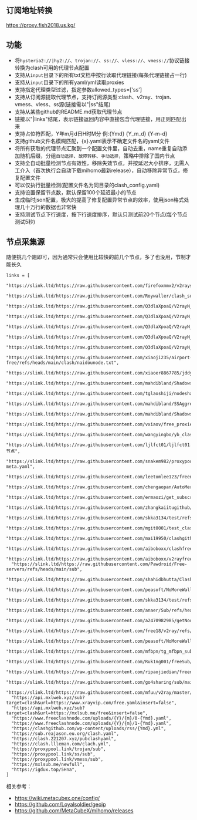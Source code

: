 ## 订阅地址转换

https://proxy.fish2018.us.kg/  

## 功能
- 将`hysteria2://|hy2://`、`trojan://`、`ss://`、`vless://`、`vmess://`协议链接转换为clash可用的代理节点配置
- 支持从`input`目录下的所有txt文档中按行读取代理链接(每条代理链接占一行)
- 支持从`input`目录下的所有yaml/yml读取proxies  
- 支持指定代理类型过滤，指定参数allowed_types=['ss']
- 支持从订阅源提取代理节点，支持订阅源类型:clash、v2ray、trojan、vmess、vless、ss源(链接需以"|ss"结尾)
- 支持从某些github的README.md获取代理节点
- 链接以"|links"结尾，表示链接返回内容中直接包含代理链接，用正则匹配出来
- 支持占位符匹配，Y年m月d日H时M分 例:{Ymd} {Y_m_d} {Y-m-d}
- 支持github文件名模糊匹配，{x}.yaml表示不确定文件名的yaml文件
- 将所有获取的代理节点汇聚到一个配置文件里，自动去重，name重复自动添加随机后缀，分组`自动选择`、`故障转移`、`手动选择`，策略中排除了国内节点    
- 支持全自动批量检测节点有效性，移除失效节点，并按延迟大小排序，无需人工介入（首次执行会自动下载mihomo最新release），自动移除异常节点，修复配置文件
- 可以仅执行批量检测(配置文件名为同目录的clash_config.yaml)
- 支持设置保留节点数，默认保留100个延迟最小的节点
- 生成临时json配置，极大的提高了修复配置异常节点的效率，使用json格式处理几十万行的数据也非常快
- 支持测试节点下行速度，按下行速度排序，默认只测试前20个节点(每个节点测试5秒)

## 节点采集源

随便挑几个跑即可，因为通常只会使用比较快的前几个节点，多了也没用，节制才能长久

```
links = [
  "https://slink.ltd/https://raw.githubusercontent.com/firefoxmmx2/v2rayshare_subcription/main/subscription/clash_sub.yaml",
  "https://slink.ltd/https://raw.githubusercontent.com/Roywaller/clash_subscription/refs/heads/main/clash_subscription.txt",
  "https://slink.ltd/https://raw.githubusercontent.com/Q3dlaXpoaQ/V2rayN_Clash_Node_Getter/refs/heads/main/APIs/sc0.yaml",
  "https://slink.ltd/https://raw.githubusercontent.com/Q3dlaXpoaQ/V2rayN_Clash_Node_Getter/refs/heads/main/APIs/sc1.yaml",
  "https://slink.ltd/https://raw.githubusercontent.com/Q3dlaXpoaQ/V2rayN_Clash_Node_Getter/refs/heads/main/APIs/sc2.yaml",
  "https://slink.ltd/https://raw.githubusercontent.com/Q3dlaXpoaQ/V2rayN_Clash_Node_Getter/refs/heads/main/APIs/sc3.yaml",
  "https://slink.ltd/https://raw.githubusercontent.com/Q3dlaXpoaQ/V2rayN_Clash_Node_Getter/refs/heads/main/APIs/sc4.yaml",
  "https://slink.ltd/https://raw.githubusercontent.com/xiaoji235/airport-free/refs/heads/main/clash/naidounode.txt",
  "https://slink.ltd/https://raw.githubusercontent.com/xiaoer8867785/jddy5/refs/heads/main/data/{Y_m_d}/{x}.yaml",
  "https://slink.ltd/https://raw.githubusercontent.com/mahdibland/ShadowsocksAggregator/master/LogInfo.txt|links",
  "https://slink.ltd/https://raw.githubusercontent.com/tglaoshiji/nodeshare/refs/heads/main/{Y}/{m}/{Ymd}.yaml",
  "https://slink.ltd/https://raw.githubusercontent.com/mahdibland/SSAggregator/master/sub/sub_merge_yaml.yml",
  "https://slink.ltd/https://raw.githubusercontent.com/mahdibland/ShadowsocksAggregator/master/Eternity.yml",
  "https://slink.ltd/https://raw.githubusercontent.com/vxiaov/free_proxies/main/clash/clash.provider.yaml",
  "https://slink.ltd/https://raw.githubusercontent.com/wangyingbo/yb_clashgithub_sub/main/clash_sub.yml",
  "https://slink.ltd/https://raw.githubusercontent.com/ljlfct01/ljlfct01.github.io/refs/heads/main/节点",
  "https://slink.ltd/https://raw.githubusercontent.com/snakem982/proxypool/main/source/clash-meta.yaml",
  "https://slink.ltd/https://raw.githubusercontent.com/leetomlee123/freenode/refs/heads/main/README.md",
  "https://slink.ltd/https://raw.githubusercontent.com/chengaopan/AutoMergePublicNodes/master/list.yml",
  "https://slink.ltd/https://raw.githubusercontent.com/ermaozi/get_subscribe/main/subscribe/clash.yml",
  "https://slink.ltd/https://raw.githubusercontent.com/zhangkaiitugithub/passcro/main/speednodes.yaml",
  "https://slink.ltd/https://raw.githubusercontent.com/skka3134/test/refs/heads/main/clash.yaml",
  "https://slink.ltd/https://raw.githubusercontent.com/mgit0001/test_clash/refs/heads/main/heima.txt",
  "https://slink.ltd/https://raw.githubusercontent.com/mai19950/clashgithub_com/refs/heads/main/site",
  "https://slink.ltd/https://raw.githubusercontent.com/aiboboxx/clashfree/refs/heads/main/clash.yml",
  "https://slink.ltd/https://raw.githubusercontent.com/aiboboxx/v2rayfree/refs/heads/main/README.md",
  "https://slink.ltd/https://raw.githubusercontent.com/Pawdroid/Free-servers/refs/heads/main/sub",
  "https://slink.ltd/https://raw.githubusercontent.com/shahidbhutta/Clash/refs/heads/main/Router",
  "https://slink.ltd/https://raw.githubusercontent.com/peasoft/NoMoreWalls/master/list.meta.yml",
  "https://slink.ltd/https://raw.githubusercontent.com/skka3134/test/refs/heads/main/test.yaml",
  "https://slink.ltd/https://raw.githubusercontent.com/anaer/Sub/refs/heads/main/clash.yaml",
  "https://slink.ltd/https://raw.githubusercontent.com/a2470982985/getNode/main/clash.yaml",
  "https://slink.ltd/https://raw.githubusercontent.com/free18/v2ray/refs/heads/main/c.yaml",
  "https://slink.ltd/https://raw.githubusercontent.com/peasoft/NoMoreWalls/master/list.yml",
  "https://slink.ltd/https://raw.githubusercontent.com/mfbpn/tg_mfbpn_sub/main/trial.yaml",
  "https://slink.ltd/https://raw.githubusercontent.com/Ruk1ng001/freeSub/main/clash.yaml",
  "https://slink.ltd/https://raw.githubusercontent.com/ripaojiedian/freenode/main/clash",
  "https://slink.ltd/https://raw.githubusercontent.com/go4sharing/sub/main/sub.yaml|ss",
  "https://slink.ltd/https://raw.githubusercontent.com/mfuu/v2ray/master/clash.yaml|links",
  "https://api.mxlweb.xyz/sub?target=clash&url=https://www.xrayvip.com/free.yaml&insert=false",
  "https://api.mxlweb.xyz/sub?target=clash&url=https://mxlsub.me/free&insert=false",
  "https://www.freeclashnode.com/uploads/{Y}/{m}/0-{Ymd}.yaml",
  "https://www.freeclashnode.com/uploads/{Y}/{m}/1-{Ymd}.yaml",
  "https://clashgithub.com/wp-content/uploads/rss/{Ymd}.yml",
  "https://sub.reajason.eu.org/clash.yaml",
  "https://clash.221207.xyz/pubclashyaml",
  "https://clash.llleman.com/clach.yml",
  "https://proxypool.link/trojan/sub",
  "https://proxypool.link/ss/sub",
  "https://proxypool.link/vmess/sub",
  "https://mxlsub.me/newfull",
  "https://igdux.top/5Hna",
]
```

相关参考：
- https://wiki.metacubex.one/config/  
- https://github.com/Loyalsoldier/geoip  
- https://github.com/MetaCubeX/mihomo/releases  
